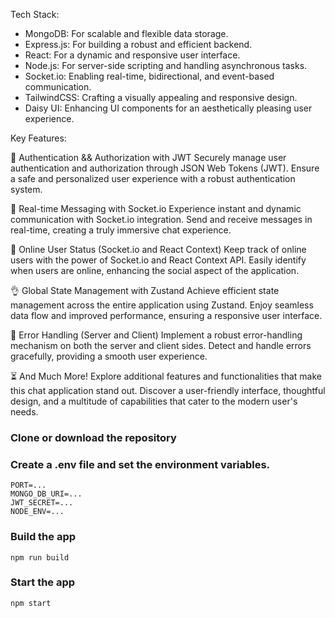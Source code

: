 Tech Stack:

 - MongoDB: For scalable and flexible data storage.
 - Express.js: For building a robust and efficient backend.
 - React: For a dynamic and responsive user interface.
 - Node.js: For server-side scripting and handling asynchronous tasks.
 - Socket.io: Enabling real-time, bidirectional, and event-based communication.
 - TailwindCSS: Crafting a visually appealing and responsive design.
 - Daisy UI: Enhancing UI components for an aesthetically pleasing user experience.


Key Features:

🎃 Authentication && Authorization with JWT
Securely manage user authentication and authorization through JSON Web Tokens (JWT).
Ensure a safe and personalized user experience with a robust authentication system.

👾 Real-time Messaging with Socket.io
Experience instant and dynamic communication with Socket.io integration.
Send and receive messages in real-time, creating a truly immersive chat experience.

🚀 Online User Status (Socket.io and React Context)
Keep track of online users with the power of Socket.io and React Context API.
Easily identify when users are online, enhancing the social aspect of the application.

👌 Global State Management with Zustand
Achieve efficient state management across the entire application using Zustand.
Enjoy seamless data flow and improved performance, ensuring a responsive user interface.

🐞 Error Handling (Server and Client)
Implement a robust error-handling mechanism on both the server and client sides.
Detect and handle errors gracefully, providing a smooth user experience.

⏳ And Much More!
Explore additional features and functionalities that make this chat application stand out.
Discover a user-friendly interface, thoughtful design, and a multitude of capabilities that cater to the modern user's needs.

### Clone or download the repository

### Create a .env file and set the environment variables.
```
PORT=...
MONGO_DB_URI=...
JWT_SECRET=...
NODE_ENV=...
```

### Build the app

``` In the shell type
npm run build
```

### Start the app 

```shell
npm start
```
